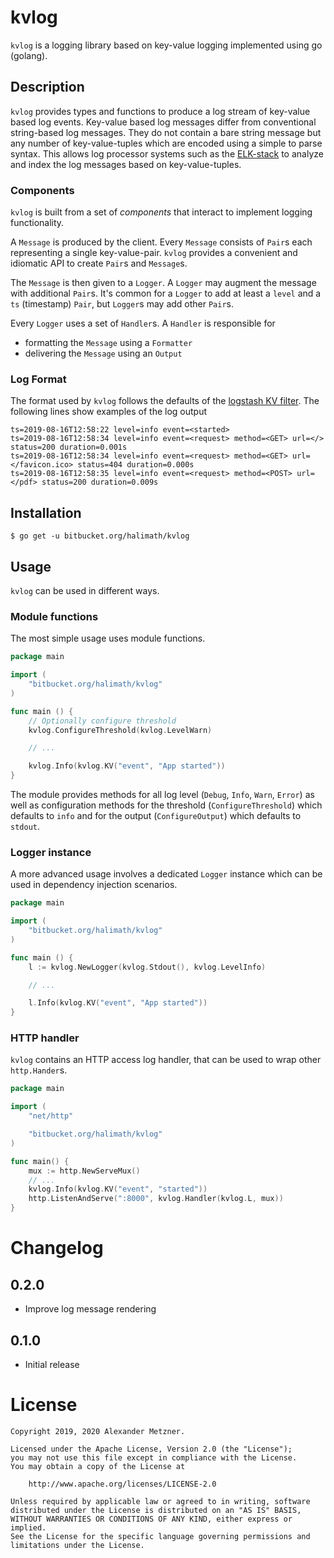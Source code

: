 # kvlog

`kvlog` is a logging library based on key-value logging implemented using go (golang).

## Description

`kvlog` provides types and functions to produce a log stream of key-value based log events. 
Key-value based log messages differ from conventional string-based log messages. They do not
contain a bare string message but any number of key-value-tuples which are encoded using a simple
to parse syntax. This allows log processor systems such as the [ELK-stack](https://www.elastic.co/de/what-is/elk-stack)
to analyze and index the log messages based on key-value-tuples.

### Components

`kvlog` is built from a set of _components_ that interact to implement logging functionality.

A `Message` is produced by the client. Every `Message` consists of `Pair`s each representing
a single key-value-pair. `kvlog` provides a convenient and idiomatic API to create `Pair`s and
`Message`s.

The `Message` is then given to a `Logger`. A `Logger` may augment the message with additional
`Pair`s. It's common for a `Logger` to add at least a `level` and a `ts` (timestamp) `Pair`, but
`Logger`s may add other `Pair`s.

Every `Logger` uses a set of `Handler`s. A `Handler` is responsible for
* formatting the `Message` using a `Formatter`
* delivering the `Message` using an `Output`

### Log Format

The format used by `kvlog` follows the defaults of the 
[logstash KV filter](https://www.elastic.co/guide/en/logstash/current/plugins-filters-kv.html). The following lines
show examples of the log output

```
ts=2019-08-16T12:58:22 level=info event=<started>
ts=2019-08-16T12:58:34 level=info event=<request> method=<GET> url=</> status=200 duration=0.001s
ts=2019-08-16T12:58:34 level=info event=<request> method=<GET> url=</favicon.ico> status=404 duration=0.000s
ts=2019-08-16T12:58:35 level=info event=<request> method=<POST> url=</pdf> status=200 duration=0.009s
```

## Installation

```
$ go get -u bitbucket.org/halimath/kvlog
```

## Usage

`kvlog` can be used in different ways. 

### Module functions

The most simple usage uses module functions.

```go
package main

import (
    "bitbucket.org/halimath/kvlog"
)

func main () {
    // Optionally configure threshold
    kvlog.ConfigureThreshold(kvlog.LevelWarn)

    // ...

    kvlog.Info(kvlog.KV("event", "App started"))
}
```

The module provides methods for all log level (`Debug`, `Info`, `Warn`, `Error`) as well as configuration methods
for the threshold (`ConfigureThreshold`) which defaults to `info` and for the output (`ConfigureOutput`) which 
defaults to `stdout`.

### Logger instance

A more advanced usage involves a dedicated `Logger` instance which can be used in dependency injection scenarios.

```go
package main

import (
    "bitbucket.org/halimath/kvlog"
)

func main () {
    l := kvlog.NewLogger(kvlog.Stdout(), kvlog.LevelInfo)

    // ...

    l.Info(kvlog.KV("event", "App started"))
}
```

### HTTP handler

`kvlog` contains an HTTP access log handler, that can be used to wrap other `http.Hander`s.

```go
package main

import (
	"net/http"

	"bitbucket.org/halimath/kvlog"
)

func main() {
    mux := http.NewServeMux()
    // ...
	kvlog.Info(kvlog.KV("event", "started"))
	http.ListenAndServe(":8000", kvlog.Handler(kvlog.L, mux))
}
```

# Changelog

## 0.2.0
* Improve log message rendering

## 0.1.0
* Initial release

# License

```
Copyright 2019, 2020 Alexander Metzner.

Licensed under the Apache License, Version 2.0 (the "License");
you may not use this file except in compliance with the License.
You may obtain a copy of the License at

    http://www.apache.org/licenses/LICENSE-2.0

Unless required by applicable law or agreed to in writing, software
distributed under the License is distributed on an "AS IS" BASIS,
WITHOUT WARRANTIES OR CONDITIONS OF ANY KIND, either express or implied.
See the License for the specific language governing permissions and
limitations under the License.
```
